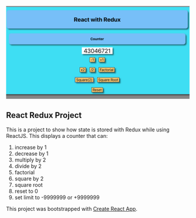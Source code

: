 <img src="/public/img/redux.png" alt="landing page" width="500"/>

## React Redux Project

This is a project to show how state is stored with Redux while using ReactJS.
This displays a counter that can:
1. increase by 1
2. decrease by 1
3. multiply by 2
4. divide by 2
5. factorial
6. square by 2
7. square root
8. reset to 0
9. set limit to -9999999 or +9999999

This project was bootstrapped with [Create React App](https://github.com/facebook/create-react-app).